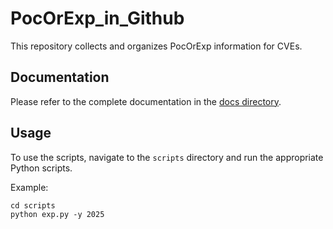 # PocOrExp_in_Github

This repository collects and organizes PocOrExp information for CVEs.

## Documentation
Please refer to the complete documentation in the [docs directory](docs/README.md).

## Usage
To use the scripts, navigate to the `scripts` directory and run the appropriate Python scripts.

Example:
```
cd scripts
python exp.py -y 2025
```
